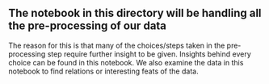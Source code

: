 ## The notebook in this directory will be handling all the pre-processing of our data
The reason for this is that many of the choices/steps taken in the pre-processing step require further insight to be given.
Insights behind every choice can be found in this notebook. We also examine the data in this notebook to find relations or interesting feats of the data.

